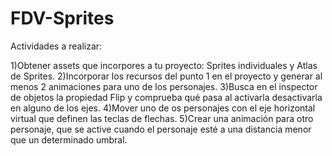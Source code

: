# FDV-Sprites

Actividades a realizar:

1)Obtener assets que incorpores a tu proyecto: Sprites individuales y Atlas de Sprites.
2)Incorporar los recursos del punto 1 en el proyecto y generar al menos 2 animaciones para uno de los personajes.
3)Busca en el inspector de objetos la propiedad Flip y comprueba qué pasa al activarla desactivarla en alguno de los ejes.
4)Mover uno de os personajes con el eje horizontal virtual que definen las teclas de flechas.
5)Crear una animación para otro personaje, que se active cuando el personaje esté a una distancia menor que un determinado umbral.
